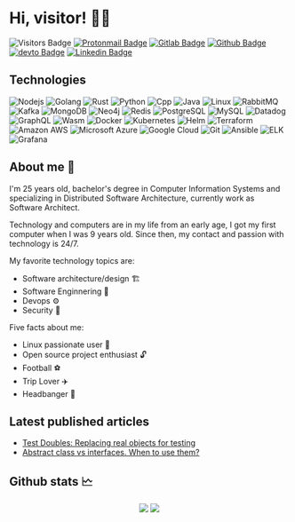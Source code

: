# Hi, visitor! 👋🏽

![Visitors Badge](https://visitor-badge-reloaded.herokuapp.com/badge?page_id=rellyson.rellyson)
[![Protonmail Badge](https://img.shields.io/static/v1?message=rellyson@proton.me&logo=protonmail&labelColor=616191&color=616191&logoColor=white&label=%20)](mailto:rellyson@proton.me)
[![Gitlab Badge](https://img.shields.io/static/v1?message=rellyson&logo=gitlab&labelColor=FF5214&color=FF5214&logoColor=white&label=%20)](https://gitlab.com/rellyson)
[![Github Badge](https://img.shields.io/static/v1?message=rellyson&logo=github&labelColor=333&color=333&logoColor=white&label=%20)](https://github.com/rellyson)
[![devto Badge](https://img.shields.io/static/v1?message=rellyson&logo=dev.to&labelColor=0f0f0f&color=0f0f0f&logoColor=white&label=%20)](https://dev.to.com/rellyson)
[![Linkedin Badge](https://img.shields.io/static/v1?message=rellysonsilva&logo=linkedin&labelColor=1182c3&color=1182c3&logoColor=white&label=%20)](https://www.linkedin.com/in/rellysonsilva/)

## Technologies
![Nodejs](https://img.shields.io/badge/-Nodejs-1c1c1c?style=flat-square&logo=Node.js)
![Golang](https://img.shields.io/badge/-Golang-007ACC?style=flat-square&logo=go)
![Rust](https://img.shields.io/badge/-Rust-663518?style=flat-square&logo=rust)
![Python](https://img.shields.io/badge/-Python-1c1c1c?style=flat-square&logo=Python)
![Cpp](https://img.shields.io/badge/-C/C++-1c478c?style=flat-square&logo=cplusplus)
![Java](https://img.shields.io/badge/-Java-ED8B00?style=flat-square&logo=jvm)
![Linux](https://img.shields.io/badge/-Linux-black?style=flat-square&logo=linux)
![RabbitMQ](https://img.shields.io/badge/-RabbitMQ-9e4b1b?style=flat-square&logo=rabbitmq)
![Kafka](https://img.shields.io/badge/-Apache%20Kafka-1c1c1c?style=flat-square&logo=apache-kafka)
![MongoDB](https://img.shields.io/badge/-MongoDB-1c1c1c?style=flat-square&logo=mongodb)
![Neo4j](https://img.shields.io/badge/-Neo4j-29385c?style=flat-square&logo=neo4j)
![Redis](https://img.shields.io/badge/-Redis-1c1c1c?style=flat-square&logo=Redis)
![PostgreSQL](https://img.shields.io/badge/-PostgreSQL-294d5c?style=flat-square&logo=postgresql)
![MySQL](https://img.shields.io/badge/-MySQL-1c1c1c?style=flat-square&logo=mysql)
![Datadog](https://img.shields.io/badge/-Datadog-49295c?style=flat-square&logo=datadog)
![GraphQL](https://img.shields.io/badge/-GraphQL-E10098?style=flat-square&logo=graphql)
![Wasm](https://img.shields.io/badge/-WebAssembly-2e2a61?style=flat-square&logo=webassembly)
![Docker](https://img.shields.io/badge/-Docker-1c1c1c?style=flat-square&logo=docker)
![Kubernetes](https://img.shields.io/badge/-Kubernetes-1c1c1c?style=flat-square&logo=kubernetes)
![Helm](https://img.shields.io/badge/-Helm-blue?style=flat-square&logo=helm)
![Terraform](https://img.shields.io/badge/-Terraform-473dba?style=flat-square&logo=terraform)
![Amazon AWS](https://img.shields.io/badge/Amazon%20AWS-232F3E?style=flat-square&logo=amazon-aws)
![Microsoft Azure](https://img.shields.io/badge/Microsoft%20Azure-004589?style=flat-square&logo=microsoft-azure)
![Google Cloud](https://img.shields.io/badge/Google%20Cloud-black?style=flat-square&logo=google-cloud)
![Git](https://img.shields.io/badge/-Git-orange?style=flat-square&logo=git)
![Ansible](https://img.shields.io/badge/-Ansible-333?style=flat-square&logo=ansible)
![ELK](https://img.shields.io/badge/-Elastic%20Stack-e046b7?style=flat-square&logo=elasticstack)
![Grafana](https://img.shields.io/badge/-Grafana-1c191b?style=flat-square&logo=grafana)

## About me 🤔

I'm 25 years old, bachelor's degree in Computer Information Systems and specializing in Distributed Software Architecture, currently work as Software Architect.

Technology and computers are in my life from an early age, I got my first computer when I was 9 years old. Since then, my contact and passion with technology is 24/7.

My favorite technology topics are:
- Software architecture/design 🏗️
- Software Enginnering 📜
- Devops ⚙️
- Security 🔐

Five facts about me:
- Linux passionate user 🐧
- Open source project enthusiast 🔓
- Football ⚽
- Trip Lover ✈️
- Headbanger 🤘

## Latest published articles
<!-- BLOG-POST-LIST:START -->
- [Test Doubles: Replacing real objects for testing](https://dev.to/rellyson/test-doubles-replacing-real-objects-for-testing-2pfg)
- [Abstract class vs interfaces. When to use them?](https://dev.to/rellyson/abstract-class-vs-interfaces-when-to-use-them-1d68)
<!-- BLOG-POST-LIST:END -->

## Github stats 🗠
<div align="center" width="100%">
  <img align="center" src="https://github-readme-stats.vercel.app/api/top-langs/?username=rellyson&hide=scss,css,html,tex&title_color=ffffff&text_color=c9cacc&icon_color=2bbc8a&bg_color=1d1f21&langs_count=5" />
  <img align="center" src="https://github-readme-stats.vercel.app/api?username=rellyson&show_icons=true&line_height=40&count_private=true&title_color=ffffff&text_color=c9cacc&icon_color=2bbc8a&bg_color=1d1f21" />
</div>
